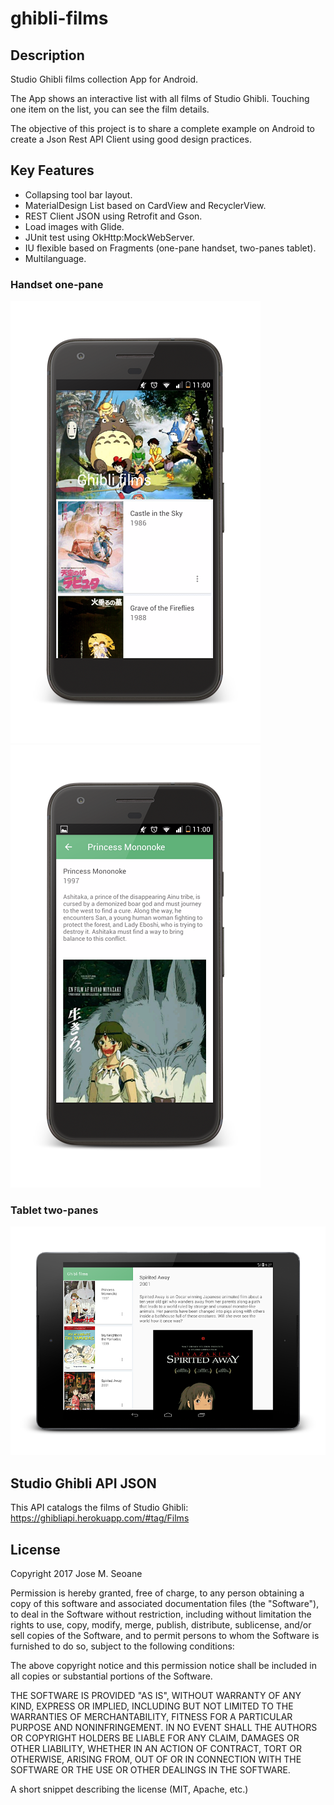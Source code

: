 # ghibli-films

## Description
Studio Ghibli films collection App for Android. 

The App shows an interactive list with all films of Studio Ghibli. 
Touching one item on the list, you can see the film details.

The objective of this project is to share a complete example on Android to create a Json Rest API Client using good design practices.

## Key Features
- Collapsing tool bar layout.
- MaterialDesign List based on CardView and RecyclerView. 
- REST Client JSON using Retrofit and Gson.
- Load images with Glide.
- JUnit test using OkHttp:MockWebServer.
- IU flexible based on Fragments (one-pane handset, two-panes tablet).
- Multilanguage.

### Handset one-pane
![handset parent](https://github.com/txemasv/ghibli-films/blob/master/screenshot/handset01.png)
![hadset child](https://github.com/txemasv/ghibli-films/blob/master/screenshot/handset02.png)

### Tablet two-panes
![tablet](https://github.com/txemasv/ghibli-films/blob/master/screenshot/tablet.png)

## Studio Ghibli API JSON
This API catalogs the films of Studio Ghibli: https://ghibliapi.herokuapp.com/#tag/Films

## License
Copyright 2017 Jose M. Seoane

Permission is hereby granted, free of charge, to any person obtaining a copy of this software and associated documentation files (the "Software"), to deal in the Software without restriction, including without limitation the rights to use, copy, modify, merge, publish, distribute, sublicense, and/or sell copies of the Software, and to permit persons to whom the Software is furnished to do so, subject to the following conditions:

The above copyright notice and this permission notice shall be included in all copies or substantial portions of the Software.

THE SOFTWARE IS PROVIDED "AS IS", WITHOUT WARRANTY OF ANY KIND, EXPRESS OR IMPLIED, INCLUDING BUT NOT LIMITED TO THE WARRANTIES OF MERCHANTABILITY, FITNESS FOR A PARTICULAR PURPOSE AND NONINFRINGEMENT. IN NO EVENT SHALL THE AUTHORS OR COPYRIGHT HOLDERS BE LIABLE FOR ANY CLAIM, DAMAGES OR OTHER LIABILITY, WHETHER IN AN ACTION OF CONTRACT, TORT OR OTHERWISE, ARISING FROM, OUT OF OR IN CONNECTION WITH THE SOFTWARE OR THE USE OR OTHER DEALINGS IN THE SOFTWARE.

A short snippet describing the license (MIT, Apache, etc.)
